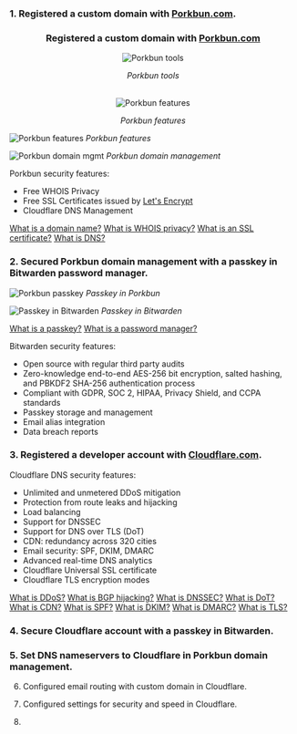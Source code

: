 ### 1. Registered a custom domain with **[Porkbun.com](https://porkbun.com/)**.

<h3 style="text-align:center">Registered a custom domain with <a href="https://porkbun.com/">Porkbun.com</a></h3>
<div style="text-align:center">
  <img src="/images/portfolio/port4.png" alt="Porkbun tools">
  <p><i>Porkbun tools</i></p>
</div>
<br />
<div style="text-align:center">
  <img src="/images/portfolio/port5.png" alt="Porkbun features">
  <p><i>Porkbun features</i></p>
</div>

![Porkbun features](/images/portfolio/port5.png)
*Porkbun features*

![Porkbun domain mgmt](/images/portfolio/port1.png)
*Porkbun domain management*

Porkbun security features:
- Free WHOIS Privacy
- Free SSL Certificates issued by [Let's Encrypt](https://letsencrypt.org/)
- Cloudflare DNS Management

[What is a domain name?](https://www.cloudflare.com/learning/dns/glossary/what-is-a-domain-name/)
[What is WHOIS privacy?](https://porkbun.com/products/whois_privacy)
[What is an SSL certificate?](https://letsencrypt.org/how-it-works/)
[What is DNS?](https://www.cloudflare.com/learning/dns/what-is-dns/)

### 2. **Secured Porkbun domain management with a passkey in Bitwarden password manager.**

![Porkbun passkey](/images/portfolio/port2.png)
*Passkey in Porkbun*

![Passkey in Bitwarden](/images/portfolio/port3.png)
*Passkey in Bitwarden*

[What is a passkey?](https://bitwarden.com/passwordless-passkeys/)
[What is a password manager?](https://bitwarden.com/products/)

Bitwarden security features:
- Open source with regular third party audits
- Zero-knowledge end-to-end AES-256 bit encryption, salted hashing, and PBKDF2 SHA-256 authentication process
- Compliant with GDPR, SOC 2, HIPAA, Privacy Shield, and CCPA standards
- Passkey storage and management
- Email alias integration
- Data breach reports

### 3. **Registered a developer account with [Cloudflare.com](https://www.cloudflare.com/developer-platform/).**

Cloudflare DNS security features:
- Unlimited and unmetered DDoS mitigation
- Protection from route leaks and hijacking
- Load balancing
- Support for DNSSEC
- Support for DNS over TLS (DoT)
- CDN: redundancy across 320 cities
- Email security: SPF, DKIM, DMARC
- Advanced real-time DNS analytics
- Cloudflare Universal SSL certificate
- Cloudflare TLS encryption modes

[What is DDoS?]()
[What is BGP hijacking?](https://www.cloudflare.com/learning/security/glossary/bgp-hijacking/)
[What is DNSSEC?](https://www.cloudflare.com/learning/dns/dns-security/)
[What is DoT?](https://www.cloudflare.com/learning/dns/dns-over-tls/)
[What is CDN?]()
[What is SPF?]()
[What is DKIM?]()
[What is DMARC?]()
[What is TLS?]()

### 4. **Secure Cloudflare account with a passkey in Bitwarden.**

### 5. **Set DNS nameservers to Cloudflare in Porkbun domain management.**

6. Configured email routing with custom domain in Cloudflare. 

7. Configured settings for security and speed in Cloudflare.

8. 